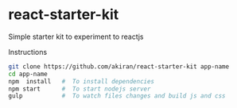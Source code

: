 # react-starter-kit

Simple starter kit to experiment to reactjs 

Instructions

```bash
git clone https://github.com/akiran/react-starter-kit app-name
cd app-name
npm  install   #  To install dependencies
npm start      #  To start nodejs server
gulp           #  To watch files changes and build js and css  
```